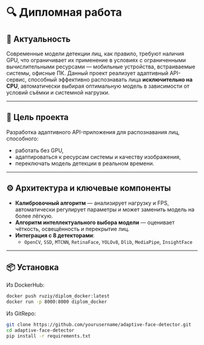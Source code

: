 # 🔍 Дипломная работа

## 📌 Актуальность

Современные модели детекции лиц, как правило, требуют наличия GPU, что ограничивает их применение в условиях с ограниченными вычислительными ресурсами — мобильные устройства, встраиваемые системы, офисные ПК. Данный проект реализует адаптивный API-сервис, способный эффективно распознавать лица **исключительно на CPU**, автоматически выбирая оптимальную модель в зависимости от условий съёмки и системной нагрузки.

---

## 🎯 Цель проекта

Разработка адаптивного API-приложения для распознавания лиц, способного:

- работать без GPU,
- адаптироваться к ресурсам системы и качеству изображения,
- переключать модель детекции в реальном времени.

---

## ⚙️ Архитектура и ключевые компоненты

- **Калибровочный алгоритм** — анализирует нагрузку и FPS, автоматически регулирует параметры и может заменить модель на более лёгкую.
- **Алгоритм интеллектуального выбора модели** — оценивает чёткость, освещённость и перекрытие лиц.
- **Интеграция с 8 детекторами**:
  - `OpenCV`, `SSD`, `MTCNN`, `RetinaFace`, `YOLOv8`, `Dlib`, `MediaPipe`, `InsightFace`

---

## 📦 Установка
Из DockerHub:
```bash
docker push ruziy/diplom_docker:latest
docker run -p 8000:8000 diplom_docker
```
Из GitRepo:
```bash
git clone https://github.com/yourusername/adaptive-face-detector.git
cd adaptive-face-detector
pip install -r requirements.txt
```
